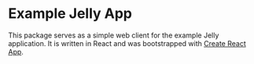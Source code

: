 # Example Jelly App

This package serves as a simple web client for the example Jelly application.
It is written in React and was bootstrapped with [Create React App](https://github.com/facebook/create-react-app).
